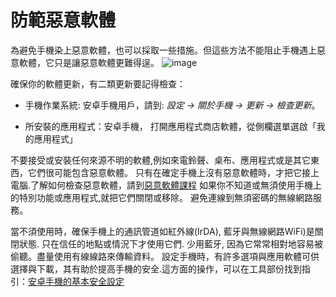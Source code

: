 [Title]: # (惡意軟體的防護)
[Order]: # (6)

# 防範惡意軟體

為避免手機染上惡意軟體，也可以採取一些措施。但這些方法不能阻止手機遇上惡意軟體，它只是讓惡意軟體更難得逞。
![image](mobile6.png)

確保你的軟體更新，有二類更新要記得檢查：
* 手機作業系統: 安卓手機用戶，請到: *設定 -> 關於手機 -> 更新 -> 檢查更新*。

* 所安裝的應用程式：安卓手機， 打開應用程式商店軟體，從側欄選單選啟「我的應用程式」

不要接受或安裝任何來源不明的軟體,例如來電鈴聲、桌布、應用程式或是其它東西，它們很可能包含惡意軟體。
只有在確定手機上沒有惡意軟體時，才把它接上電腦.了解如何檢查惡意軟體，請到[惡意軟體課程](umbrella://lesson/malware/0) 
如果你不知道或無須使用手機上的特別功能或應用程式,就把它們關閉或移除。
避免連線到無須密碼的無線網路服務。

當不須使用時，確保手機上的通訊管道如紅外線(IrDA), 藍牙與無線網路WiFi)是關閉狀態. 只在信任的地點或情況下才使用它們. 少用藍牙, 因為它常常相對地容易被偷聽。盡量使用有線線路來傳輸資料。
設定手機時，有許多選項與應用軟體可供選擇與下載，其有助於提高手機的安全.這方面的操作，可以在工具部份找到指引：[安卓手機的基本安全設定](umbrella://lesson/android)
